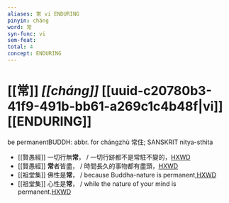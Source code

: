 ```yaml
---
aliases: 常 vi ENDURING
pinyin: cháng
word: 常
syn-func: vi
sem-feat: 
total: 4
concept: ENDURING 
---
```

# [[常]] *[[cháng]]*  [[uuid-c20780b3-41f9-491b-bb61-a269c1c4b48f|vi]] [[ENDURING]]
be permanentBUDDH: abbr. for chángzhù 常住; SANSKRIT nitya-sthita
 - [[賢愚經]] 一切行無**常**， / 一切行跡都不是常駐不變的，[HXWD](https://hxwd.org/textview.html?location=KR6b0059_T_001-0349b.33)
 - [[賢愚經]] **常**者皆盡， / 時間長久的事物都有盡頭，[HXWD](https://hxwd.org/textview.html?location=KR6b0059_T_001-0350a.2)
 - [[祖堂集]] 佛性是**常**， / because Buddha-nature is permanent,[HXWD](https://hxwd.org/textview.html?location=KR6q0002_Yan_003-1122a.7)
 - [[祖堂集]] 心性是**常**， / while the nature of your mind is permanent.[HXWD](https://hxwd.org/textview.html?location=KR6q0002_Yan_003-1127a.42)